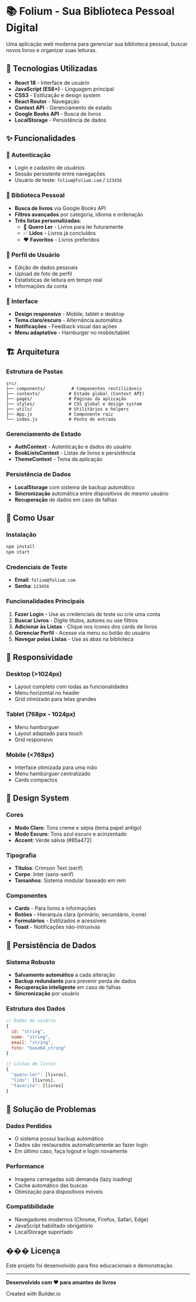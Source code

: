 # 📚 Folium - Sua Biblioteca Pessoal Digital

Uma aplicação web moderna para gerenciar sua biblioteca pessoal, buscar novos livros e organizar suas leituras.

## 🚀 Tecnologias Utilizadas

- **React 18** - Interface de usuário
- **JavaScript (ES6+)** - Linguagem principal
- **CSS3** - Estilização e design system
- **React Router** - Navegação
- **Context API** - Gerenciamento de estado
- **Google Books API** - Busca de livros
- **LocalStorage** - Persistência de dados

## ✨ Funcionalidades

### 🔐 Autenticação
- Login e cadastro de usuários
- Sessão persistente entre navegações
- Usuário de teste: `folium@folium.com` / `123456`

### 📖 Biblioteca Pessoal
- **Busca de livros** via Google Books API
- **Filtros avançados** por categoria, idioma e ordenação
- **Três listas personalizadas**:
  - 📑 **Quero Ler** - Livros para ler futuramente
  - ✅ **Lidos** - Livros já concluídos
  - ❤️ **Favoritos** - Livros preferidos

### 👤 Perfil de Usuário
- Edição de dados pessoais
- Upload de foto de perfil
- Estatísticas de leitura em tempo real
- Informações da conta

### 🎨 Interface
- **Design responsivo** - Mobile, tablet e desktop
- **Tema claro/escuro** - Alternância automática
- **Notificações** - Feedback visual das ações
- **Menu adaptativo** - Hamburger no mobile/tablet

## 🏗️ Arquitetura

### Estrutura de Pastas
```
src/
├── components/          # Componentes reutilizáveis
├── contexts/           # Estado global (Context API)
├── pages/              # Páginas da aplicação
├── styles/             # CSS global e design system
├── utils/              # Utilitários e helpers
├── App.js              # Componente raiz
└── index.js            # Ponto de entrada
```

### Gerenciamento de Estado
- **AuthContext** - Autenticação e dados do usuário
- **BookListsContext** - Listas de livros e persistência
- **ThemeContext** - Tema da aplicação

### Persistência de Dados
- **LocalStorage** com sistema de backup automático
- **Sincronização** automática entre dispositivos do mesmo usuário
- **Recuperação** de dados em caso de falhas

## 🔧 Como Usar

### Instalação
```bash
npm install
npm start
```

### Credenciais de Teste
- **Email**: `folium@folium.com`
- **Senha**: `123456`

### Funcionalidades Principais

1. **Fazer Login** - Use as credenciais de teste ou crie uma conta
2. **Buscar Livros** - Digite títulos, autores ou use filtros
3. **Adicionar às Listas** - Clique nos ícones dos cards de livros
4. **Gerenciar Perfil** - Acesse via menu ou botão do usuário
5. **Navegar pelas Listas** - Use as abas na biblioteca

## 📱 Responsividade

### Desktop (>1024px)
- Layout completo com todas as funcionalidades
- Menu horizontal no header
- Grid otimizado para telas grandes

### Tablet (768px - 1024px)
- Menu hambúrguer
- Layout adaptado para touch
- Grid responsivo

### Mobile (<768px)
- Interface otimizada para uma mão
- Menu hambúrguer centralizado
- Cards compactos

## 🎨 Design System

### Cores
- **Modo Claro**: Tons creme e sépia (tema papel antigo)
- **Modo Escuro**: Tons azul escuro e acinzentado
- **Accent**: Verde sálvia (#85a472)

### Tipografia
- **Títulos**: Crimson Text (serif)
- **Corpo**: Inter (sans-serif)
- **Tamanhos**: Sistema modular baseado em rem

### Componentes
- **Cards** - Para livros e informações
- **Botões** - Hierarquia clara (primário, secundário, ícone)
- **Formulários** - Estilizados e acessíveis
- **Toast** - Notificações não-intrusivas

## 🔄 Persistência de Dados

### Sistema Robusto
- **Salvamento automático** a cada alteração
- **Backup redundante** para prevenir perda de dados
- **Recuperação inteligente** em caso de falhas
- **Sincronização** por usuário

### Estrutura dos Dados
```javascript
// Dados do usuário
{
  id: "string",
  nome: "string", 
  email: "string",
  foto: "base64_string"
}

// Listas de livros
{
  "quero-ler": [livros],
  "lido": [livros], 
  "favorito": [livros]
}
```

## 🐛 Solução de Problemas

### Dados Perdidos
- O sistema possui backup automático
- Dados são restaurados automaticamente ao fazer login
- Em último caso, faça logout e login novamente

### Performance
- Imagens carregadas sob demanda (lazy loading)
- Cache automático das buscas
- Otimização para dispositivos móveis

### Compatibilidade
- Navegadores modernos (Chrome, Firefox, Safari, Edge)
- JavaScript habilitado obrigatório
- LocalStorage suportado

## ��� Licença

Este projeto foi desenvolvido para fins educacionais e demonstração.

---

**Desenvolvido com ❤️ para amantes de livros**

Created with Builder.io
